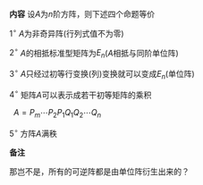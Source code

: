 **内容**
设$A$为$n$阶方阵，则下述四个命题等价

$1^\circ$ $A$为非奇异阵(行列式值不为零)

$2^\circ$ $A$的相抵标准型矩阵为$E_n$($A$相抵与同阶单位阵)

$3^\circ$ $A$只经过初等行变换(列)变换就可以变成$E_n$(单位阵)

$4^\circ$ 矩阵$A$可以表示成若干初等矩阵的乘积

$\enspace A=P_m\cdots P_2P_1Q_1Q_2\cdots Q_n$

$5^\circ$ 方阵$A$满秩

**备注**

那岂不是，所有的可逆阵都是由单位阵衍生出来的？
